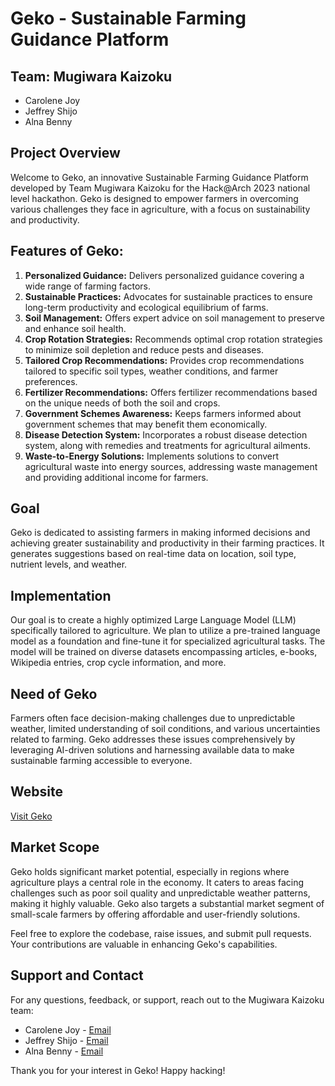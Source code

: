 # Geko - Sustainable Farming Guidance Platform

## Team: Mugiwara Kaizoku
- Carolene Joy
- Jeffrey Shijo
- Alna Benny

## Project Overview

Welcome to Geko, an innovative Sustainable Farming Guidance Platform developed by Team Mugiwara Kaizoku for the Hack@Arch 2023 national level hackathon. Geko is designed to empower farmers in overcoming various challenges they face in agriculture, with a focus on sustainability and productivity.

## Features of Geko:

1. **Personalized Guidance:** Delivers personalized guidance covering a wide range of farming factors.
2. **Sustainable Practices:** Advocates for sustainable practices to ensure long-term productivity and ecological equilibrium of farms.
3. **Soil Management:** Offers expert advice on soil management to preserve and enhance soil health.
4. **Crop Rotation Strategies:** Recommends optimal crop rotation strategies to minimize soil depletion and reduce pests and diseases.
5. **Tailored Crop Recommendations:** Provides crop recommendations tailored to specific soil types, weather conditions, and farmer preferences.
6. **Fertilizer Recommendations:** Offers fertilizer recommendations based on the unique needs of both the soil and crops.
7. **Government Schemes Awareness:** Keeps farmers informed about government schemes that may benefit them economically.
8. **Disease Detection System:** Incorporates a robust disease detection system, along with remedies and treatments for agricultural ailments.
9. **Waste-to-Energy Solutions:** Implements solutions to convert agricultural waste into energy sources, addressing waste management and providing additional income for farmers.

## Goal

Geko is dedicated to assisting farmers in making informed decisions and achieving greater sustainability and productivity in their farming practices. It generates suggestions based on real-time data on location, soil type, nutrient levels, and weather.

## Implementation

Our goal is to create a highly optimized Large Language Model (LLM) specifically tailored to agriculture. We plan to utilize a pre-trained language model as a foundation and fine-tune it for specialized agricultural tasks. The model will be trained on diverse datasets encompassing articles, e-books, Wikipedia entries, crop cycle information, and more.

## Need of Geko

Farmers often face decision-making challenges due to unpredictable weather, limited understanding of soil conditions, and various uncertainties related to farming. Geko addresses these issues comprehensively by leveraging AI-driven solutions and harnessing available data to make sustainable farming accessible to everyone.

## Website
[Visit Geko](https://geko-mu.vercel.app/)

## Market Scope

Geko holds significant market potential, especially in regions where agriculture plays a central role in the economy. It caters to areas facing challenges such as poor soil quality and unpredictable weather patterns, making it highly valuable. Geko also targets a substantial market segment of small-scale farmers by offering affordable and user-friendly solutions.


Feel free to explore the codebase, raise issues, and submit pull requests. Your contributions are valuable in enhancing Geko's capabilities.

## Support and Contact

For any questions, feedback, or support, reach out to the Mugiwara Kaizoku team:

- Carolene Joy - [Email](mailto:caroljoyv27@gmail.com)
- Jeffrey Shijo - [Email](mailto:jeffreysjs12@gmail.com)
- Alna Benny - [Email](mailto:alnabenny03@gmail.com)

Thank you for your interest in Geko! Happy hacking!
